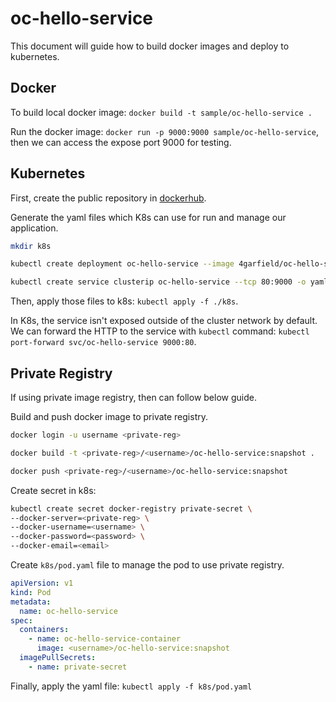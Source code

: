 # oc-hello-service

This document will guide how to build docker images and deploy to kubernetes.

## Docker

To build local docker image: `docker build -t sample/oc-hello-service .`

Run the docker image: `docker run -p 9000:9000 sample/oc-hello-service`, then we can access the expose port 9000 for testing.

## Kubernetes

First, create the public repository in [dockerhub](https://hub.docker.com/).

Generate the yaml files which K8s can use for run and manage our application.

```bash
mkdir k8s

kubectl create deployment oc-hello-service --image 4garfield/oc-hello-service:snapshot -o yaml --dry-run=client > k8s/deployment.yaml

kubectl create service clusterip oc-hello-service --tcp 80:9000 -o yaml --dry-run=client > k8s/service.yaml
```

Then, apply those files to k8s: `kubectl apply -f ./k8s`.

In K8s, the service isn't exposed outside of the cluster network by default. We can forward the HTTP to the service with `kubectl` command: `kubectl port-forward svc/oc-hello-service 9000:80`.

## Private Registry

If using private image registry, then can follow below guide.

Build and push docker image to private registry.

```bash
docker login -u username <private-reg>

docker build -t <private-reg>/<username>/oc-hello-service:snapshot .

docker push <private-reg>/<username>/oc-hello-service:snapshot
```

Create secret in k8s:

```bash
kubectl create secret docker-registry private-secret \
--docker-server=<private-reg> \
--docker-username=<username> \
--docker-password=<password> \
--docker-email=<email>
```

Create `k8s/pod.yaml` file to manage the pod to use private registry.

```yaml
apiVersion: v1
kind: Pod
metadata:
  name: oc-hello-service
spec:
  containers:
    - name: oc-hello-service-container
      image: <username>/oc-hello-service:snapshot
  imagePullSecrets:
    - name: private-secret
```

Finally, apply the yaml file: `kubectl apply -f k8s/pod.yaml`
